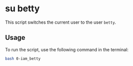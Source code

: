 # su betty

This script switches the current user to the user `betty`.

## Usage

To run the script, use the following command in the terminal:

```bash
bash 0-iam_betty
